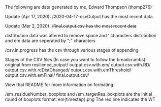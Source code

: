 The following are data generated by me, Edward Thompson (thomp276)

Update (Apr 17, 2020):
/2020-04-17-csvOutput has the most recent data

Update (Mar 2, 2020):
~~/final.output.csv has the most recent data~~

distribution data was altered to remove space and ' characters
distribution and em data are seperated by ";" characters

/csv.in.progress
has the csv through various stages of appending

Stages of the CSV files (In case you want to follow the breadcrumbs):
  original from resilience_output/
  output.csv.with.em/
  output.csv.with.RD/
  output.csv.with.rdDistChanged/
  output.csv.with.emThreshold/
  output.csv.with.emFinal/
  final.output.csv/


View that README for more information on formating

/em_residueNumber_boxplots and /em_targetRes_boxplots
  are the initial round of boxplots 
  format: em{timestep}.png
  The red line indicates the WT

